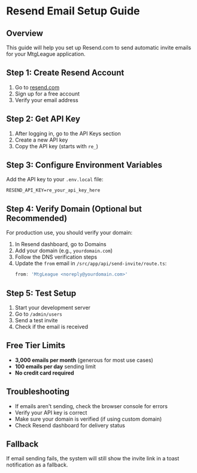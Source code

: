 # Resend Email Setup Guide

## Overview
This guide will help you set up Resend.com to send automatic invite emails for your MtgLeague application.

## Step 1: Create Resend Account
1. Go to [resend.com](https://resend.com)
2. Sign up for a free account
3. Verify your email address

## Step 2: Get API Key
1. After logging in, go to the API Keys section
2. Create a new API key
3. Copy the API key (starts with `re_`)

## Step 3: Configure Environment Variables
Add the API key to your `.env.local` file:
```
RESEND_API_KEY=re_your_api_key_here
```

## Step 4: Verify Domain (Optional but Recommended)
For production use, you should verify your domain:
1. In Resend dashboard, go to Domains
2. Add your domain (e.g., `yourdomain.com`)
3. Follow the DNS verification steps
4. Update the `from` email in `/src/app/api/send-invite/route.ts`:
   ```typescript
   from: 'MtgLeague <noreply@yourdomain.com>'
   ```

## Step 5: Test Setup
1. Start your development server
2. Go to `/admin/users`
3. Send a test invite
4. Check if the email is received

## Free Tier Limits
- **3,000 emails per month** (generous for most use cases)
- **100 emails per day** sending limit
- **No credit card required**

## Troubleshooting
- If emails aren't sending, check the browser console for errors
- Verify your API key is correct
- Make sure your domain is verified (if using custom domain)
- Check Resend dashboard for delivery status

## Fallback
If email sending fails, the system will still show the invite link in a toast notification as a fallback. 